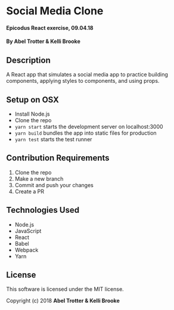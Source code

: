 # Social Media Clone

#### Epicodus React exercise, 09.04.18

#### By Abel Trotter & Kelli Brooke

## Description

A React app that simulates a social media app to practice building components, applying styles to components, and using props.

## Setup on OSX

* Install Node.js
* Clone the repo
* `yarn start` starts the development server on localhost:3000
* `yarn build` bundles the app into static files for production
* `yarn test` starts the test runner

## Contribution Requirements

1. Clone the repo
1. Make a new branch
1. Commit and push your changes
1. Create a PR

## Technologies Used

* Node.js
* JavaScript
* React
* Babel
* Webpack
* Yarn

## License

This software is licensed under the MIT license.

Copyright (c) 2018 **Abel Trotter & Kelli Brooke**
